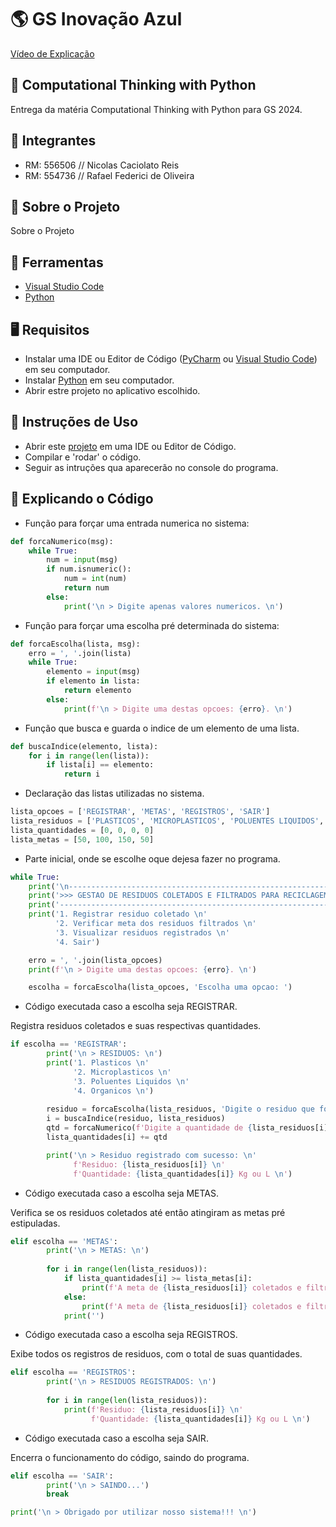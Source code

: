 # 🌎 GS Inovação Azul

[Vídeo de Explicação](https://drive.google.com/file/d/1GN2nHNuG33uEqMDNzeV3WUVm6VlePUiJ/view?usp=sharing)

## 🐍 Computational Thinking with Python

Entrega da matéria Computational Thinking with Python para GS 2024.

## 👥 Integrantes

- RM: 556506 // Nicolas Caciolato Reis
- RM: 554736 // Rafael Federici de Oliveira

## 📕 Sobre o Projeto

Sobre o Projeto

## 🔨 Ferramentas

- [Visual Studio Code](https://code.visualstudio.com/docs)
- [Python](https://www.python.org/doc/)

## 🖥️ Requisitos

- Instalar uma IDE ou Editor de Código ([PyCharm](https://www.jetbrains.com/pt-br/pycharm/download/?section=windows) ou [Visual Studio Code](https://code.visualstudio.com/Download)) em seu computador.
- Instalar [Python](https://www.python.org/downloads/) em seu computador.
- Abrir estre projeto no aplicativo escolhido.

## 📒 Instruções de Uso

- Abrir este [projeto](https://github.com/yyRaffa/GS_Python.git) em uma IDE ou Editor de Código.
- Compilar e 'rodar' o código.
- Seguir as intruções qua aparecerão no console do programa.

## 🧠 Explicando o Código

- Função para forçar uma entrada numerica no sistema:
``` python
def forcaNumerico(msg):
    while True:
        num = input(msg)
        if num.isnumeric():
            num = int(num)
            return num
        else:
            print('\n > Digite apenas valores numericos. \n')    
```

- Função para forçar uma escolha pré determinada do sistema:
``` python
def forcaEscolha(lista, msg):
    erro = ', '.join(lista)
    while True:
        elemento = input(msg)
        if elemento in lista:
            return elemento
        else:
            print(f'\n > Digite uma destas opcoes: {erro}. \n')   
```

- Função que busca e guarda o indice de um elemento de uma lista.
``` python
def buscaIndice(elemento, lista):
    for i in range(len(lista)):
        if lista[i] == elemento:  
            return i
```


- Declaração das listas utilizadas no sistema.
``` python
lista_opcoes = ['REGISTRAR', 'METAS', 'REGISTROS', 'SAIR']
lista_residuos = ['PLASTICOS', 'MICROPLASTICOS', 'POLUENTES LIQUIDOS', 'ORGANICOS']
lista_quantidades = [0, 0, 0, 0]
lista_metas = [50, 100, 150, 50]
```

- Parte inicial, onde se escolhe oque dejesa fazer no programa.
``` python
while True:
    print('\n----------------------------------------------------------------')
    print('>>> GESTAO DE RESIDUOS COLETADOS E FILTRADOS PARA RECICLAGEM <<<')
    print('----------------------------------------------------------------\n')
    print('1. Registrar residuo coletado \n'
          '2. Verificar meta dos residuos filtrados \n'
          '3. Visualizar residuos registrados \n'
          '4. Sair')

    erro = ', '.join(lista_opcoes)
    print(f'\n > Digite uma destas opcoes: {erro}. \n')

    escolha = forcaEscolha(lista_opcoes, 'Escolha uma opcao: ')
```

- Código executada caso a escolha seja REGISTRAR.

Registra residuos coletados e suas respectivas quantidades.
``` python
if escolha == 'REGISTRAR':
        print('\n > RESIDUOS: \n')
        print('1. Plasticos \n'
              '2. Microplasticos \n'
              '3. Poluentes Liquidos \n'
              '4. Organicos \n')
        
        residuo = forcaEscolha(lista_residuos, 'Digite o residuo que foi coletado: ')
        i = buscaIndice(residuo, lista_residuos)
        qtd = forcaNumerico(f'Digite a quantidade de {lista_residuos[i]} que foi coletada (Kg ou L): ')
        lista_quantidades[i] += qtd

        print('\n > Residuo registrado com sucesso: \n' 
              f'Residuo: {lista_residuos[i]} \n'
              f'Quantidade: {lista_quantidades[i]} Kg ou L \n')
```

- Código executada caso a escolha seja METAS.

Verifica se os residuos coletados até então atingiram as metas pré estipuladas.
``` python
elif escolha == 'METAS':
        print('\n > METAS: \n')
        
        for i in range(len(lista_residuos)):
            if lista_quantidades[i] >= lista_metas[i]:
                print(f'A meta de {lista_residuos[i]} coletados e filtrados para reciclagem FOI ALCANCADA.')
            else:
                print(f'A meta de {lista_residuos[i]} coletados e filtrados para reciclagem ainda NÃO FOI ALCANCADA.')
            print('')
```

- Código executada caso a escolha seja REGISTROS.

Exibe todos os registros de residuos, com o total de suas quantidades.
``` python
elif escolha == 'REGISTROS':
        print('\n > RESIDUOS REGISTRADOS: \n')
        
        for i in range(len(lista_residuos)):
            print(f'Residuo: {lista_residuos[i]} \n'
                  f'Quantidade: {lista_quantidades[i]} Kg ou L \n')
```

- Código executada caso a escolha seja SAIR.

Encerra o funcionamento do código, saindo do programa.
``` python
elif escolha == 'SAIR':
        print('\n > SAINDO...')
        break

print('\n > Obrigado por utilizar nosso sistema!!! \n')
```